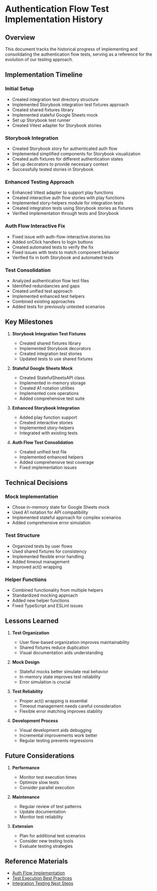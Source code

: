 # Authentication Flow Test Implementation History

## Overview

This document tracks the historical progress of implementing and consolidating the authentication flow tests, serving as a reference for the evolution of our testing approach.

## Implementation Timeline

### Initial Setup

- Created integration test directory structure
- Implemented Storybook integration test fixtures approach
- Created shared fixtures library
- Implemented stateful Google Sheets mock
- Set up Storybook test runner
- Created Vitest adapter for Storybook stories

### Storybook Integration

- Created Storybook story for authenticated auth flow
- Implemented simplified components for Storybook visualization
- Created auth fixtures for different authentication states
- Set up decorators to provide necessary context
- Successfully tested stories in Storybook

### Enhanced Testing Approach

- Enhanced Vitest adapter to support play functions
- Created interactive auth flow stories with play functions
- Implemented story-helpers module for integration tests
- Created integration tests using Storybook stories as fixtures
- Verified implementation through tests and Storybook

### Auth Flow Interactive Fix

- Fixed issue with auth-flow-interactive.stories.tsx
- Added onClick handlers to login buttons
- Created automated tests to verify the fix
- Fixed issues with tests to match component behavior
- Verified fix in both Storybook and automated tests

### Test Consolidation

- Analyzed authentication flow test files
- Identified redundancies and gaps
- Created unified test approach
- Implemented enhanced test helpers
- Combined existing approaches
- Added tests for previously untested scenarios

## Key Milestones

1. **Storybook Integration Test Fixtures**

   - Created shared fixtures library
   - Implemented Storybook decorators
   - Created integration test stories
   - Updated tests to use shared fixtures

2. **Stateful Google Sheets Mock**

   - Created StatefulSheetsAPI class
   - Implemented in-memory storage
   - Created A1 notation utilities
   - Implemented core operations
   - Added comprehensive test suite

3. **Enhanced Storybook Integration**

   - Added play function support
   - Created interactive stories
   - Implemented story-helpers
   - Integrated with existing tests

4. **Auth Flow Test Consolidation**
   - Created unified test file
   - Implemented enhanced helpers
   - Added comprehensive test coverage
   - Fixed implementation issues

## Technical Decisions

### Mock Implementation

- Chose in-memory state for Google Sheets mock
- Used A1 notation for API compatibility
- Implemented stateful approach for complex scenarios
- Added comprehensive error simulation

### Test Structure

- Organized tests by user flows
- Used shared fixtures for consistency
- Implemented flexible error handling
- Added timeout management
- Improved act() wrapping

### Helper Functions

- Combined functionality from multiple helpers
- Standardized mocking approach
- Added new helper functions
- Fixed TypeScript and ESLint issues

## Lessons Learned

1. **Test Organization**

   - User flow-based organization improves maintainability
   - Shared fixtures reduce duplication
   - Visual documentation aids understanding

2. **Mock Design**

   - Stateful mocks better simulate real behavior
   - In-memory state improves test reliability
   - Error simulation is crucial

3. **Test Reliability**

   - Proper act() wrapping is essential
   - Timeout management needs careful consideration
   - Flexible error matching improves stability

4. **Development Process**
   - Visual development aids debugging
   - Incremental improvements work better
   - Regular testing prevents regressions

## Future Considerations

1. **Performance**

   - Monitor test execution times
   - Optimize slow tests
   - Consider parallel execution

2. **Maintenance**

   - Regular review of test patterns
   - Update documentation
   - Monitor test reliability

3. **Extension**
   - Plan for additional test scenarios
   - Consider new testing tools
   - Evaluate testing strategies

## Reference Materials

- [Auth Flow Implementation](auth-flow-implementation.md)
- [Test Execution Best Practices](test-execution-best-practices.md)
- [Integration Testing Next Steps](integration-testing-next-steps.md)
